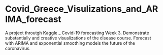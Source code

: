 # Covid_Greece_Visulizations_and_ARIMA_forecast
A project throutgh Kaggle _ Covid-19 forecasting Week 3.
Demonstrate substantially and creative visualizations of the disease course. Forecast with ARIMA and exponential smoothing models the future of the coronavirus.
